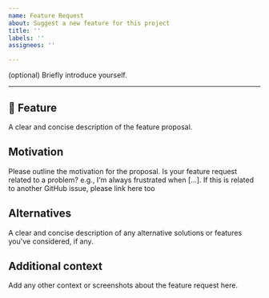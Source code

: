 ```yaml
---
name: Feature Request
about: Suggest a new feature for this project
title: ''
labels: ''
assignees: ''

---
```


(optional) Briefly introduce yourself.

---


## 🚀 Feature
A clear and concise description of the feature proposal.

## Motivation
Please outline the motivation for the proposal. Is your feature request related to a problem? e.g., I'm always frustrated when [...]. If this is related to another GitHub issue, please link here too


## Alternatives
A clear and concise description of any alternative solutions or features you've considered, if any.


## Additional context
Add any other context or screenshots about the feature request here.
